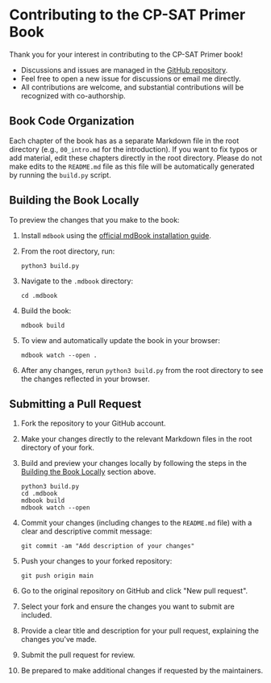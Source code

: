 # Contributing to the CP-SAT Primer Book

Thank you for your interest in contributing to the CP-SAT Primer book!

- Discussions and issues are managed in the [GitHub repository](https://github.com/d-krupke/cpsat-primer/issues).
- Feel free to open a new issue for discussions or email me directly.
- All contributions are welcome, and substantial contributions will be recognized with co-authorship.

## Book Code Organization

Each chapter of the book has as a separate Markdown file in the root directory (e.g., `00_intro.md` for the introduction).
If you want to fix typos or add material, edit these chapters directly in the root directory.
Please do not make edits to the `README.md` file as this file will be automatically generated by running the `build.py` script.

## Building the Book Locally

To preview the changes that you make to the book:

1. Install `mdbook` using the [official mdBook installation guide](https://rust-lang.github.io/mdBook/guide/installation.html).

2. From the root directory, run:
   ```
   python3 build.py
   ```

3. Navigate to the `.mdbook` directory:
   ```
   cd .mdbook
   ```

4. Build the book:
   ```
   mdbook build
   ```

5. To view and automatically update the book in your browser:
   ```
   mdbook watch --open .
   ```

6. After any changes, rerun `python3 build.py` from the root directory to see the changes reflected in your browser.


## Submitting a Pull Request

1. Fork the repository to your GitHub account.

2. Make your changes directly to the relevant Markdown files in the root directory of your fork.

3. Build and preview your changes locally by following the steps in the [Building the Book Locally](#building-the-book-locally) section above.
   ```
   python3 build.py
   cd .mdbook
   mdbook build
   mdbook watch --open
   ```

4. Commit your changes (including changes to the `README.md` file) with a clear and descriptive commit message:
   ```
   git commit -am "Add description of your changes"
   ```

5. Push your changes to your forked repository:
   ```
   git push origin main
   ```

6. Go to the original repository on GitHub and click "New pull request".

7. Select your fork and ensure the changes you want to submit are included.

8. Provide a clear title and description for your pull request, explaining the changes you've made.

9. Submit the pull request for review.

10. Be prepared to make additional changes if requested by the maintainers.

